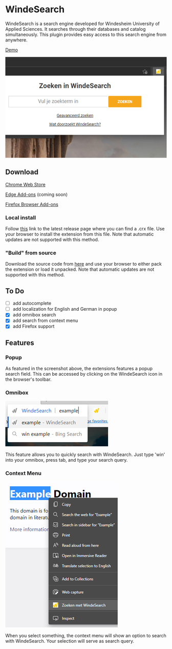 # WindeSearch

WindeSearch is a search engine developed for Windesheim University of Applied Sciences. It searches through their databases and catalog simultaneously. This plugin provides easy access to this search engine from anywhere.

[Demo](https://thomasiam.github.io/WindeSearch/popup.html)

![](/screenshots/google/main.jpg)

## Download

[Chrome Web Store](https://chrome.google.com/webstore/detail/mofamnoejjhjcmjikdbmddpmcnknhpik)

[Edge Add-ons](https://microsoftedge.microsoft.com/addons/detail/npngogmflkbieajlpnojnhdkfapgkamp) (coming soon)

[Firefox Browser Add-ons](https://addons.mozilla.org/addon/windesearch/)

### Local install

Follow [this](https://github.com/ThomasIAm/WindeSearch/releases/latest) link to the latest release page where you can find a .crx file. Use your browser to install the extension from this file. Note that automatic updates are not supported with this method.

### "Build" from source

Download the source code from [here](https://github.com/ThomasIAm/WindeSearch/archive/main.zip) and use your browser to either pack the extension or load it unpacked. Note that automatic updates are not supported with this method.

## To Do

- [ ] add autocomplete
- [ ] add localization for English and German in popup
- [x] add omnibox search
- [x] add search from context menu
- [x] add Firefox support

## Features

### Popup

As featured in the screenshot above, the extensions features a popup search field. This can be accessed by clicking on the WindeSearch icon in the browser's toolbar.

### Omnibox

![](/screenshots/features/omnibox.png)

This feature allows you to quickly search with WindeSearch. Just type 'win' into your omnibox, press tab, and type your search query.

### Context Menu

![](/screenshots/features/contextmenu.png)

When you select something, the context menu will show an option to search with WindeSearch. Your selection will serve as search query.
